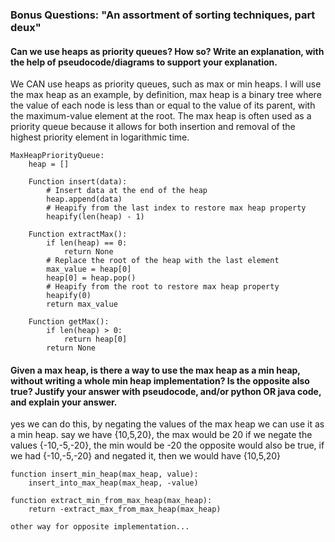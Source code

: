 ### Bonus Questions: "An assortment of sorting techniques, part deux"

#### Can we use heaps as priority queues? How so? Write an explanation, with the help of pseudocode/diagrams to support your explanation.
We CAN use heaps as priority queues, such as max or min heaps. I will use the max heap as an example, by definition, max heap is a binary tree where the value of each node is less than or equal to the value of its parent, with the maximum-value element at the root. The max heap is often used as a priority queue because it allows for both insertion and removal of the highest  priority element in logarithmic time.

```
MaxHeapPriorityQueue:
    heap = []

    Function insert(data):
        # Insert data at the end of the heap
        heap.append(data)
        # Heapify from the last index to restore max heap property
        heapify(len(heap) - 1)

    Function extractMax():
        if len(heap) == 0:
            return None
        # Replace the root of the heap with the last element
        max_value = heap[0]
        heap[0] = heap.pop()
        # Heapify from the root to restore max heap property
        heapify(0)
        return max_value

    Function getMax():
        if len(heap) > 0:
            return heap[0]
        return None
```

#### Given a max heap, is there a way to use the max heap as a min heap, without writing a whole min heap implementation? Is the opposite also true? Justify your answer with pseudocode, and/or python OR java code, and explain your answer.  

yes we can do this, by negating the values of the max heap we can use it as a min heap. say we have {10,5,20}, the max would be 20
if we negate the values {-10,-5,-20}, the min would be -20
the opposite would also be true, if we had {-10,-5,-20} and negated it, then we would have {10,5,20}
```
function insert_min_heap(max_heap, value):
    insert_into_max_heap(max_heap, -value)

function extract_min_from_max_heap(max_heap):
    return -extract_max_from_max_heap(max_heap)

other way for opposite implementation...
```
